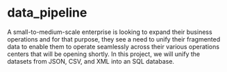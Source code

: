 # data_pipeline
A small-to-medium-scale enterprise is looking to expand their business operations and for that purpose, they see a need to unify their fragmented data to enable them to operate seamlessly across their various operations centers that will be opening shortly. In this project, we will unify the datasets from JSON, CSV, and XML into an SQL database.
